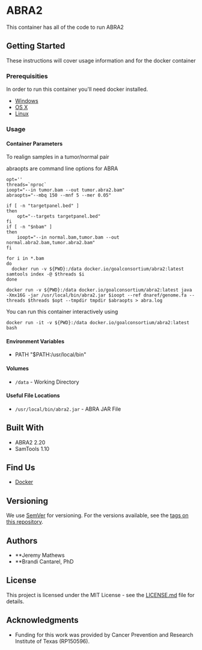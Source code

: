 # ABRA2

This container has all of the code to run ABRA2

## Getting Started

These instructions will cover usage information and for the docker container 

### Prerequisities


In order to run this container you'll need docker installed.

* [Windows](https://docs.docker.com/windows/started)
* [OS X](https://docs.docker.com/mac/started/)
* [Linux](https://docs.docker.com/linux/started/)

### Usage

#### Container Parameters

To realign samples in a tumor/normal pair

abraopts are command line options for ABRA

```shell
opt=''
threads=`nproc`
ioopt="--in tumor.bam --out tumor.abra2.bam"
abraopts="--mbq 150 --mnf 5 --mer 0.05"

if [ -n "targetpanel.bed" ]
then		  
    opt="--targets targetpanel.bed"
fi
if [ -n "$nbam" ]
then
    ioopt="--in normal.bam,tumor.bam --out normal.abra2.bam,tumor.abra2.bam"
fi

for i in *.bam
do 
  docker run -v ${PWD}:/data docker.io/goalconsortium/abra2:latest samtools index -@ $threads $i
done

docker run -v ${PWD}:/data docker.io/goalconsortium/abra2:latest java -Xmx16G -jar /usr/local/bin/abra2.jar $ioopt --ref dnaref/genome.fa --threads $threads $opt --tmpdir tmpdir $abraopts > abra.log
```

You can run this container interactively using

```shell
docker run -it -v ${PWD}:/data docker.io/goalconsortium/abra2:latest bash
```

#### Environment Variables

- PATH "$PATH:/usr/local/bin"

#### Volumes

* `/data` - Working Directory

#### Useful File Locations

* `/usr/local/bin/abra2.jar` - ABRA JAR File
  
## Built With

* ABRA2 2.20
* SamTools 1.10

## Find Us

* [Docker](https://hub.docker.com/repository/docker/org/goalconsortium)

## Versioning

We use [SemVer](http://semver.org/) for versioning. For the versions available, see the 
[tags on this repository](https://hub.docker.com/repository/docker/goalconsortium/abra/tags). 

## Authors

* **Jeremy Mathews
* **Brandi Cantarel, PhD

## License

This project is licensed under the MIT License - see the [LICENSE.md](LICENSE.md) file for details.

## Acknowledgments

* Funding for this work was provided by Cancer Prevention and Research Institute of Texas (RP150596).
